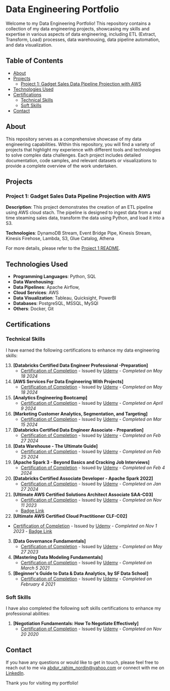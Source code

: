 # Data Engineering Portfolio

Welcome to my Data Engineering Portfolio! This repository contains a collection of my data engineering projects, showcasing my skills and expertise in various aspects of data engineering, including ETL (Extract, Transform, Load) processes, data warehousing, data pipeline automation, and data visualization.

## Table of Contents

- [About](#about)
- [Projects](#projects)
  - [Project 1: Gadget Sales Data Pipeline Projection with AWS](#project-1-gadget-sales-data-pipeline-projection-with-aws)
- [Technologies Used](#technologies-used)
- [Certifications](#certifications)
  - [Technical Skills](#technical-skills)
  - [Soft Skills](#soft-skills)
- [Contact](#contact)

## About

This repository serves as a comprehensive showcase of my data engineering capabilities. Within this repository, you will find a variety of projects that highlight my experience with different tools and technologies to solve complex data challenges. Each project includes detailed documentation, code samples, and relevant datasets or visualizations to provide a complete overview of the work undertaken.

## Projects

### Project 1: Gadget Sales Data Pipeline Projection with AWS

**Description**: This project demonstrates the creation of an ETL pipeline using AWS cloud stach. The pipeline is designed to ingest data from a real time steaming sales data, transform the data using Python, and load it into a S3.

**Technologies**: DynamoDB Stream, Event Bridge Pipe, Kinesis Stream, Kinesis Firehose, Lambda, S3, Glue Catalog, Athena

For more details, please refer to the [Project 1 README](project1/README.md).

## Technologies Used

- **Programming Languages**: Python, SQL
- **Data Warehousing**: 
- **Data Pipelines**: Apache Airflow, 
- **Cloud Services**: AWS
- **Data Visualization**: Tableau, Quicksight, PowerBI
- **Databases**: PostgreSQL, MSSQL, MySQl
- **Others**: Docker, Git

## Certifications

### Technical Skills

I have earned the following certifications to enhance my data engineering skills:

13. **[Databricks Certified Data Engineer Professional -Preparation]**
    - [Certification of Completion](certifications/databricks_certified_data_engineer_professional_preparation.png) - Issued by [Udemy](https://seek.udemy.com/course/databricks-certified-data-engineer-professional/) - *Completed on May 18 2024*
12. **[AWS Services For Data Engineering With Projects]**
    - [Certification of Completion](certifications/aws_services_for_data_engineering_with_projects.png) - Issued by [Udemy](https://course.growdataskills.com/cohort/nYZNSj2iH8) - *Completed on May 18 2024*
11. **[Analytics Engineering Bootcamp]**
    - [Certification of Completion](certifications/analytics_engineering_bootcamp.png) - Issued by [Udemy](https://seek.udemy.com/course/analytics-engineering-bootcamp/) - *Completed on April 9 2024*
10. **[Marketing Customer Analytics, Segmentation, and Targeting]**
    - [Certification of Completion](certifications/marketing_customer_analytics_segmentation_and_targeting.png) - Issued by [Udemy](hhttps://seek.udemy.com/course/learn-customer-analytics-market-segmentation-and-targeting/) - *Completed on Mar 15 2024*
09. **[Databricks Certified Data Engineer Associate - Preparation]**
    - [Certification of Completion](certifications/databricks_certified_data_engineer_associate_preparation.png) - Issued by [Udemy](https://seek.udemy.com/course/databricks-certified-data-engineer-associate/) - *Completed on Feb 27 2024*
08. **[Data Warehouse - The Ultimate Guide]**
    - [Certification of Completion](certifications/data_warehouse_the_ultimate_guide.png) - Issued by [Udemy](https://seek.udemy.com/course/data-warehouse-the-ultimate-guide/) - *Completed on Feb 25 2024*
07. **[Apache Spark 3 - Beyond Basics and Cracking Job Interviews]**
    - [Certification of Completion](certifications/apache_spark_3_beyond_basics_and_cracking_job_interviews.png) - Issued by [Udemy](https://seek.udemy.com/course/apache-spark-3-beyond-basics/) - *Completed on Feb 4 2024*
06. **[Databricks Certified Associate Developer - Apache Spark 2022]**
    - [Certification of Completion](certifications/databricks_certified_associate_developer_apache_spark_2022.png) - Issued by [Udemy](https://seek.udemy.com/course/databricks-certified-associate-developer-for-apache-spark/) - *Completed on Jan 27 2024*
05. **[Ultimate AWS Certified Solutions Architect Associate SAA-C03]**
    - [Certification of Completion](certifications/ultimate_aws_certified_solutions_architect_associate_saa_c03.png) - Issued by [Udemy](https://seek.udemy.com/course/aws-certified-solutions-architect-associate-saa-c03/) - *Completed on Nov 11 2023*
    - [Badge Link](https://www.credly.com/badges/c9368034-4c14-4378-807e-0033ba447364/public_url)
04. **[Ultimate AWS Certified Cloud Practitioner CLF-C02]**
   - [Certification of Completion](certifications/ultimate_aws_certified_cloud_practitioner_clf_c02.png) - Issued by [Udemy](https://seek.udemy.com/course/data-governance-fundamentals/) - *Completed on Nov 1 2023*
    - [Badge Link](https://www.credly.com/badges/28f76c44-cbc6-447a-987d-ad32b2ce8817/public_url)
03. **[Data Governance Fundamentals]**
    - [Certification of Completion](certifications/data_governance_fundamentals.png) - Issued by [Udemy](https://seek.udemy.com/course/data-governance-fundamentals/) - *Completed on May 27 2023*
02. **[Mastering Data Modeling Fundamentals]**
    - [Certification of Completion](certifications/mastering_data_modeling_fundamentals.png) - Issued by [Udemy](https://seek.udemy.com/course/mastering-data-modeling-fundamentals/) - *Completed on March 5 2021*
01. **[Beginner's Guide to Data & Data Analytics, by SF Data School]**
    - [Certification of Completion](certifications/beginners_guide_to_data_and_data_analytics_by_sf_data_school.png) - Issued by [Udemy](https://seek.udemy.com/course/learndata/) - *Completed on February 4 2021*

### Soft Skills

I have also completed the following soft skills certifications to enhance my professional abilities:

1. **[Negotiation Fundamentals: How To Negotiate Effectively]**
   - [Certification of Completion](certifications/negotiation_fundamentals_how_to_negotiate_effectively.png) - Issued by [Udemy](https://seek.udemy.com/course/negotiation-fundamentals/) - *Completed on Nov 20 2020*

## Contact

If you have any questions or would like to get in touch, please feel free to reach out to me via [abdur_rahim_nordin@yahoo.com](mailto:abdur_rahim_nordin@yahoo.com) or connect with me on [LinkedIn](https://www.linkedin.com/in/abdur-rahim-nordin/).

Thank you for visiting my portfolio!
